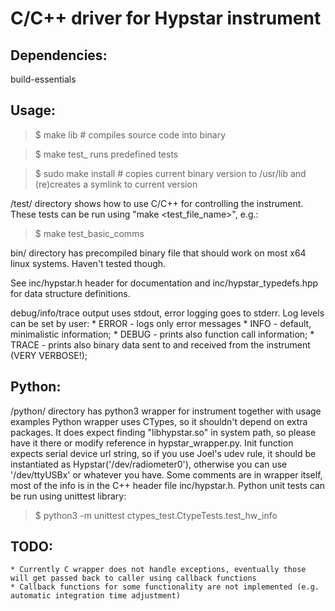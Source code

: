 # C/C++ driver for Hypstar instrument

## Dependencies:
build-essentials

## Usage:
> $ make lib	# compiles source code into binary

> $ make test_<name> runs predefined tests

> $ sudo make install	# copies current binary version to /usr/lib and (re)creates a symlink to current version

/test/ directory shows how to use C/C++ for controlling the instrument. These tests can be run using "make <test_file_name>", e.g.:
> $ make test_basic_comms

bin/ directory has precompiled binary file that should work on most x64 linux systems. Haven't tested though.

See inc/hypstar.h header for documentation and inc/hypstar_typedefs.hpp for data structure definitions.

debug/info/trace output uses stdout, error logging goes to stderr. Log levels can be set by user:
	* ERROR - logs only error messages
	* INFO - default, minimalistic information;
	* DEBUG - prints also function call information;
	* TRACE - prints also binary data sent to and received from the instrument (VERY VERBOSE!);


## Python:
/python/ directory has python3 wrapper for instrument together with usage examples
Python wrapper uses CTypes, so it shouldn't depend on extra packages. It does expect finding "libhypstar.so" in system path, so please have it there or modify reference in hypstar_wrapper.py. Init function expects serial device url string, so if you use Joel's udev rule, it should be instantiated as Hypstar('/dev/radiometer0'), otherwise you can use '/dev/ttyUSBx' or whatever you have.
Some comments are in wrapper itself, most of the info is in the C++ header file inc/hypstar.h.
Python unit tests can be run using unittest library:
> $ python3 -m unittest ctypes_test.CtypeTests.test_hw_info

## TODO:
	* Currently C wrapper does not handle exceptions, eventually those will get passed back to caller using callback functions
	* Callback functions for some functionality are not implemented (e.g. automatic integration time adjustment)